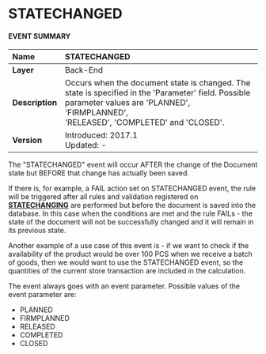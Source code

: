 # STATECHANGED
 
 
#### EVENT SUMMARY
|Name|STATECHANGED
|:-----|:-----
|**Layer**| Back-End
|**Description**| Occurs when the document state is changed. The <br> state is specified in the 'Parameter' field. Possible <br>parameter values are 'PLANNED', 'FIRMPLANNED', <br> 'RELEASED', 'COMPLETED' and 'CLOSED'.
|**Version**| Introduced: 2017.1 <br> Updated: -
 
The "STATECHANGED" event will occur AFTER the change of the Document state but BEFORE that change has actually been saved. 

If there is, for example, a FAIL action set on STATECHANGED event, the rule will be triggered after all rules and validation registered on **[STATECHANGING](https://github.com/ErpNetDocs/tech/blob/master/advanced/business-rules/user-business-rules-events/statechanging.md)** are performed but before the document is saved into the database.  In this case when the conditions are met and the rule FAILs - the state of the document will not be successfully changed and it will remain in its previous state.

Another example of a use case of this event is  - if we want to check if the availability of the product would be over 100 PCS when we receive a batch of goods, then we would want to use the STATECHANGED event, so the quantities of the current store transaction are included in the calculation.

The event always goes with an event parameter. Possible values of the event parameter are:
- PLANNED
- FIRMPLANNED
- RELEASED
- COMPLETED
- CLOSED
